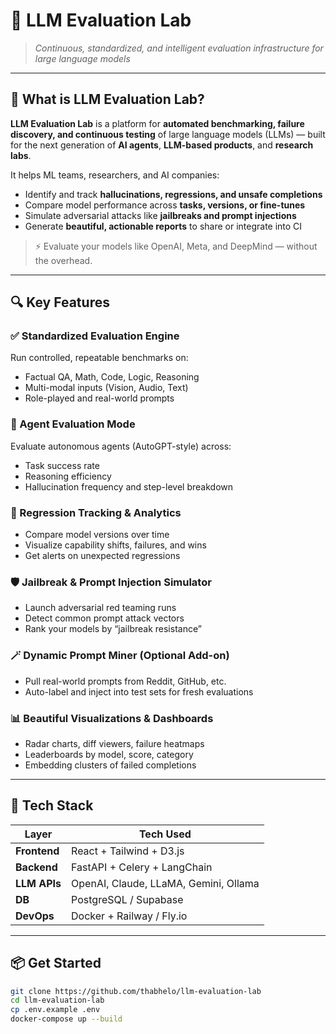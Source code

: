 # 🧪 LLM Evaluation Lab  
> _Continuous, standardized, and intelligent evaluation infrastructure for large language models_

---

## 🚀 What is LLM Evaluation Lab?

**LLM Evaluation Lab** is a platform for **automated benchmarking, failure discovery, and continuous testing** of large language models (LLMs) — built for the next generation of **AI agents**, **LLM-based products**, and **research labs**.

It helps ML teams, researchers, and AI companies:
- Identify and track **hallucinations, regressions, and unsafe completions**
- Compare model performance across **tasks, versions, or fine-tunes**
- Simulate adversarial attacks like **jailbreaks and prompt injections**
- Generate **beautiful, actionable reports** to share or integrate into CI

> ⚡ Evaluate your models like OpenAI, Meta, and DeepMind — without the overhead.

---

## 🔍 Key Features

### ✅ Standardized Evaluation Engine  
Run controlled, repeatable benchmarks on:
- Factual QA, Math, Code, Logic, Reasoning
- Multi-modal inputs (Vision, Audio, Text)
- Role-played and real-world prompts

### 🤖 Agent Evaluation Mode  
Evaluate autonomous agents (AutoGPT-style) across:
- Task success rate
- Reasoning efficiency
- Hallucination frequency and step-level breakdown

### 🧠 Regression Tracking & Analytics  
- Compare model versions over time
- Visualize capability shifts, failures, and wins
- Get alerts on unexpected regressions

### 🛡 Jailbreak & Prompt Injection Simulator  
- Launch adversarial red teaming runs
- Detect common prompt attack vectors
- Rank your models by “jailbreak resistance”

### 🪄 Dynamic Prompt Miner (Optional Add-on)  
- Pull real-world prompts from Reddit, GitHub, etc.
- Auto-label and inject into test sets for fresh evaluations

### 📊 Beautiful Visualizations & Dashboards  
- Radar charts, diff viewers, failure heatmaps
- Leaderboards by model, score, category
- Embedding clusters of failed completions

---

## 🧱 Tech Stack

| Layer        | Tech Used |
|--------------|-----------|
| **Frontend** | React + Tailwind + D3.js |
| **Backend**  | FastAPI + Celery + LangChain |
| **LLM APIs** | OpenAI, Claude, LLaMA, Gemini, Ollama |
| **DB**       | PostgreSQL / Supabase |
| **DevOps**   | Docker + Railway / Fly.io |

---

## 📦 Get Started

```bash
git clone https://github.com/thabhelo/llm-evaluation-lab
cd llm-evaluation-lab
cp .env.example .env
docker-compose up --build
